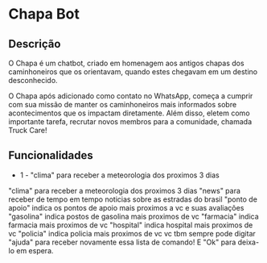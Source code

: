 # Chapa Bot
## Descrição 
O Chapa é um chatbot, criado em homenagem aos antigos chapas dos caminhoneiros que os orientavam, quando estes chegavam em um destino desconhecido. 

O Chapa após adicionado como contato no WhatsApp, começa a cumprir com sua missão de manter os caminhoneiros mais informados sobre acontecimentos que os impactam diretamente. Além disso, eletem como importante tarefa, recrutar novos membros para a comunidade, chamada Truck Care!


## Funcionalidades
- 1 - "clima" para receber a meteorologia dos proximos 3 dias 




"clima" para receber a meteorologia dos proximos 3 dias 
"news" para receber de tempo em tempo noticias sobre as estradas do brasil
"ponto de apoio" indica os pontos de apoio mais proximos a vc e suas avaliações
"gasolina" indica postos de gasolina mais proximos de vc
"farmacia"  indica farmacia mais proximos de vc
"hospital"  indica hospital mais proximos de vc
"policia"   indica policia mais proximos de vc
vc tbm sempre pode digitar "ajuda" para receber novamente essa lista de comando!
E "Ok" para deixa-lo em espera.